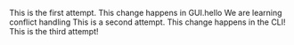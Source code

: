 This is the first attempt. This change happens in GUI.hello
We are learning conflict handling
This is a second attempt. This change happens in the CLI!
This is the third attempt!
